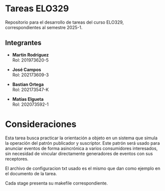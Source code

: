# Tareas ELO329

Repositorio para el desarrollo de tareas del curso ELO329, correspondientes al semestre 2025-1.

## Integrantes

- **Martin Rodríguez**  
  Rol: 201973620-5

- **José Campos**  
  Rol: 202173609-3

- **Bastian Ortega**  
  Rol: 202173547-K

- **Matías Elgueta**  
  Rol: 202073592-1

# Consideraciones

Esta tarea busca practicar la orientación a objeto en un sistema que simula la operación del patrón
publicador y suscriptor. Este patrón será usado para anunciar eventos de forma asincrónica a varios
consumidores interesados, sin necesidad de vincular directamente generadores de eventos con sus
receptores.

El archivo de configuracion txt usado es el mismo que dan como ejemplo en el documento de la tarea.

Cada stage presenta su makefile correspondiente.
